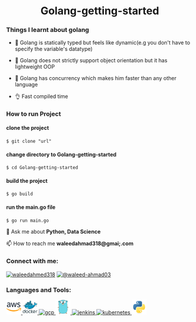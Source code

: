 <h1 align="center">Golang-getting-started</h1>

<h5></h5>

<h3>Things I learnt about golang</h3>

- 🌱 Golang is statically typed but feels like dynamic(e.g you don't have to specify the variable's datatype)

- 👯 Golang does not strictly support object orientation but it has lightweight OOP

- 🤝 Golang has concurrency which makes him faster than any other language

- 👌 Fast compiled time

<h3> How to run Project </h3>

#### clone the project
 ```
 $ git clone "url"
 ```
#### change directory to Golang-getting-started 
```
$ cd Golang-getting-started
```
#### build the project
```
$ go build
```
#### run the main.go file 
```
$ go run main.go
```

 💬 Ask me about **Python, Data Science**

 📫 How to reach me **waleedahmad318@gmai;.com**

<h3 align="left">Connect with me:</h3>
<p align="left">
<a href="https://twitter.com/waleedahmed318" target="blank"><img align="center" src="https://raw.githubusercontent.com/rahuldkjain/github-profile-readme-generator/master/src/images/icons/Social/twitter.svg" alt="waleedahmed318" height="30" width="40" /></a>
<a href="https://linkedin.com/in/@waleed-ahmad03" target="blank"><img align="center" src="https://raw.githubusercontent.com/rahuldkjain/github-profile-readme-generator/master/src/images/icons/Social/linked-in-alt.svg" alt="@waleed-ahmad03" height="30" width="40" /></a>
</p>

<h3 align="left">Languages and Tools:</h3>
<p align="left"> <a href="https://aws.amazon.com" target="_blank" rel="noreferrer"> <img src="https://raw.githubusercontent.com/devicons/devicon/master/icons/amazonwebservices/amazonwebservices-original-wordmark.svg" alt="aws" width="40" height="40"/> </a> <a href="https://www.docker.com/" target="_blank" rel="noreferrer"> <img src="https://raw.githubusercontent.com/devicons/devicon/master/icons/docker/docker-original-wordmark.svg" alt="docker" width="40" height="40"/> </a> <a href="https://cloud.google.com" target="_blank" rel="noreferrer"> <img src="https://www.vectorlogo.zone/logos/google_cloud/google_cloud-icon.svg" alt="gcp" width="40" height="40"/> </a> <a href="https://golang.org" target="_blank" rel="noreferrer"> <img src="https://raw.githubusercontent.com/devicons/devicon/master/icons/go/go-original.svg" alt="go" width="40" height="40"/> </a> <a href="https://www.jenkins.io" target="_blank" rel="noreferrer"> <img src="https://www.vectorlogo.zone/logos/jenkins/jenkins-icon.svg" alt="jenkins" width="40" height="40"/> </a> <a href="https://kubernetes.io" target="_blank" rel="noreferrer"> <img src="https://www.vectorlogo.zone/logos/kubernetes/kubernetes-icon.svg" alt="kubernetes" width="40" height="40"/> </a> <a href="https://www.python.org" target="_blank" rel="noreferrer"> <img src="https://raw.githubusercontent.com/devicons/devicon/master/icons/python/python-original.svg" alt="python" width="40" height="40"/> </a> </p>
